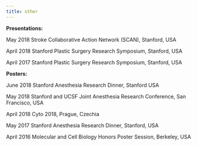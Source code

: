 ```yaml
---
title: other
---
```

<p class="p1"><strong>Presentations:</strong></p>
<p>May 2018 Stroke Collaborative Action Network (SCAN), Stanford, USA</p>
<p>April 2018	Stanford Plastic Surgery Research Symposium, Stanford, USA</p>
<p>April 2017	Stanford Plastic Surgery Research Symposium, Stanford, USA</p>

<p class="p1"><strong>Posters:</strong></p>
<p>June 2018	Stanford Anesthesia Research Dinner, Stanford USA</p>
<p>May 2018	Stanford and UCSF Joint Anesthesia Research Conference, San Francisco, USA</p>
<p>April 2018	Cyto 2018, Prague, Czechia</p>
<p>May 2017	Stanford Anesthesia Research Dinner, Stanford, USA</p>
<p>April 2016	Molecular and Cell Biology Honors Poster Session, Berkeley, USA</p>
